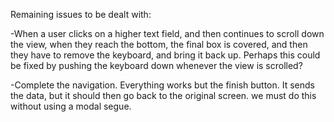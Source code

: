 Remaining issues to be dealt with:

-When a user clicks on a higher text field, and then continues to scroll down the view, when they reach the bottom, the final box is covered, and then they have to remove the keyboard, and bring it back up. Perhaps this could be fixed by pushing the keyboard down whenever the view is scrolled?

-Complete the navigation. Everything works but the finish button. It sends the data, but it should then go back to the original screen. we must do this without using a modal segue.

